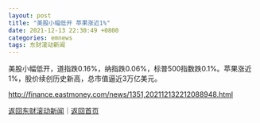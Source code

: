```yaml
---
layout: post
title: "美股小幅低开 苹果涨近1%"
date: 2021-12-13 22:30:49 +0800
categories: emnews
tags: 东财滚动新闻
---
```


美股小幅低开，道指跌0.16%，纳指跌0.06%，标普500指数跌0.1%。苹果涨近1%，股价续创历史新高，总市值逼近3万亿美元。

<http://finance.eastmoney.com/news/1351,202112132212088948.html>

[返回东财滚动新闻](//finews.withounder.com/emnews/)｜[返回首页](//finews.withounder.com/)